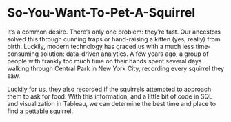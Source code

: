 # So-You-Want-To-Pet-A-Squirrel

It’s a common desire. There’s only one problem: they’re fast. Our ancestors solved this through cunning traps or hand-raising a kitten (yes, really) from birth. Luckily, modern technology has graced us with a much less time-consuming solution: data-driven analytics. A few years ago, a group of people with frankly too much time on their hands spent several days walking through Central Park in New York City, recording every squirrel they saw. 



Luckily for us, they also recorded if the squirrels attempted to approach them to ask for food. With this information, and a little bit of code in SQL and visualization in Tableau, we can determine the best time and place to find a pettable squirrel. 
